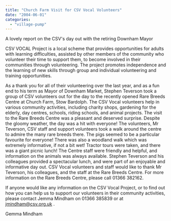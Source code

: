 ```yaml
---
title: "Church Farm Visit for CSV Vocal Volunteers"
date: "2004-06-01"
categories: 
  - "village-pump"
---
```


A lovely report on the CSV's day out with the retiring Downham Mayor

CSV VOCAL Project is a local scheme that provides opportunities for adults with learning difficulties, assisted by other members of the community who volunteer their time to support them, to become involved in their communities through volunteering. The project promotes independence and the learning of new skills through group and individual volunteering and training opportunities.

As a thank you for all of their volunteering over the last year, and as a fun end to his term as Mayor of Downham Market, Stephen Teverson took a group of CSV volunteers out for the day to the recently opened Rare Breeds Centre at Church Farm, Stow Bardolph. The CSV Vocal volunteers help in various community activities, including charity shops, gardening for the elderly, day centres, schools, riding schools, and animal projects. The visit to the Rare Breeds Centre was a pleasant and deserved surprise. Despite the gloomy weather, the day was a hit with everyone! The volunteers, Mr Teverson, CSV staff and support volunteers took a walk around the centre to admire the many rare breeds there. The pigs seemed to be a particular favourite for everyone! There was also a woodland walk which was extremely informative, if not a bit wet! Tractor tours were taken, and there was a giant picnic lunch! The Centre staff were friendly and helpful, and information on the animals was always available. Stephen Teverson and his colleagues provided a spectacular lunch, and were part of an enjoyable and informative day out. CSV Vocal volunteers and staff would like to thank Mr Teverson, his colleagues, and the staff at the Rare Breeds Centre. For more information on the Rare Breeds Centre, please call 01366 382162.

If anyone would like any information on the CSV Vocal Project, or to find out how you can help us to support our volunteers in their community activities, please contact Jemma Mindham on 01366 385839 or at jmindham@csv.org.uk .

Gemma Mindham
